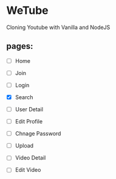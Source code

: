 # WeTube
Cloning Youtube with Vanilla and NodeJS

## pages:
- [ ] Home
- [ ] Join
- [ ] Login
- [X] Search
- [ ] User Detail
- [ ] Edit Profile
- [ ] Chnage Password
- [ ] Upload
- [ ] Video Detail
- [ ] Edit Video
  
